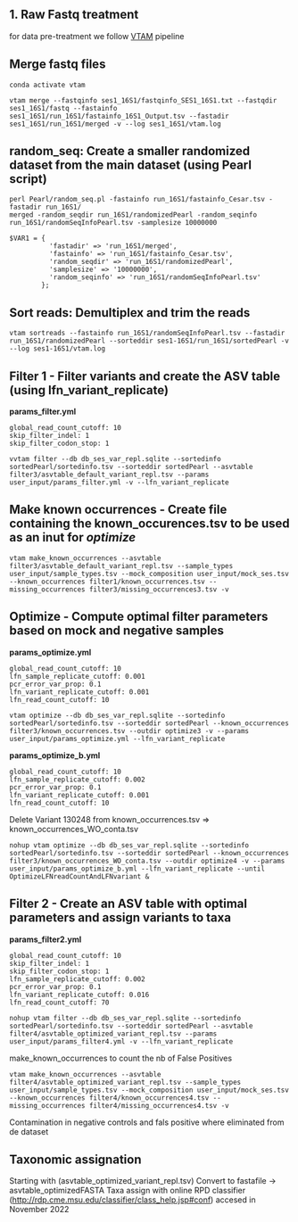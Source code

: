 ## 1. Raw Fastq treatment

for data pre-treatment we follow [VTAM](https://vtam.readthedocs.io/en/latest/) pipeline

## Merge fastq files
~~~
conda activate vtam

vtam merge --fastqinfo ses1_16S1/fastqinfo_SES1_16S1.txt --fastqdir ses1_16S1/fastq --fastainfo ses1_16S1/run_16S1/fastainfo_16S1_Output.tsv --fastadir ses1_16S1/run_16S1/merged -v --log ses1_16S1/vtam.log
~~~

## random_seq: Create a smaller randomized dataset from the main dataset (using Pearl script)
~~~
perl Pearl/random_seq.pl -fastainfo run_16S1/fastainfo_Cesar.tsv -fastadir run_16S1/
merged -random_seqdir run_16S1/randomizedPearl -random_seqinfo  run_16S1/randomSeqInfoPearl.tsv -samplesize 10000000

$VAR1 = {
          'fastadir' => 'run_16S1/merged',
          'fastainfo' => 'run_16S1/fastainfo_Cesar.tsv',
          'random_seqdir' => 'run_16S1/randomizedPearl',
          'samplesize' => '10000000',
          'random_seqinfo' => 'run_16S1/randomSeqInfoPearl.tsv'
        };
~~~

## Sort reads: Demultiplex and trim the reads
~~~
vtam sortreads --fastainfo run_16S1/randomSeqInfoPearl.tsv --fastadir run_16S1/randomizedPearl --sorteddir ses1-16S1/run_16S1/sortedPearl -v --log ses1-16S1/vtam.log
~~~

## Filter 1 - Filter variants and create the ASV table (using lfn_variant_replicate)

**params_filter.yml**
~~~
global_read_count_cutoff: 10
skip_filter_indel: 1
skip_filter_codon_stop: 1
~~~
~~~
vvtam filter --db db_ses_var_repl.sqlite --sortedinfo sortedPearl/sortedinfo.tsv --sorteddir sortedPearl --asvtable filter3/asvtable_default_variant_repl.tsv --params user_input/params_filter.yml -v --lfn_variant_replicate
~~~

## Make known occurrences - Create file containing the known_occurences.tsv to be used as an inut for *optimize*
~~~
vtam make_known_occurrences --asvtable filter3/asvtable_default_variant_repl.tsv --sample_types user_input/sample_types.tsv --mock_composition user_input/mock_ses.tsv --known_occurrences filter1/known_occurrences.tsv --missing_occurrences filter3/missing_occurrences3.tsv -v 
~~~

## Optimize - Compute optimal filter parameters based on mock and negative samples

**params_optimize.yml**
~~~
global_read_count_cutoff: 10
lfn_sample_replicate_cutoff: 0.001
pcr_error_var_prop: 0.1
lfn_variant_replicate_cutoff: 0.001
lfn_read_count_cutoff: 10
~~~

~~~
vtam optimize --db db_ses_var_repl.sqlite --sortedinfo sortedPearl/sortedinfo.tsv --sorteddir sortedPearl --known_occurrences filter3/known_occurrences.tsv --outdir optimize3 -v --params user_input/params_optimize.yml --lfn_variant_replicate
~~~

**params_optimize_b.yml**

~~~
global_read_count_cutoff: 10
lfn_sample_replicate_cutoff: 0.002
pcr_error_var_prop: 0.1
lfn_variant_replicate_cutoff: 0.001
lfn_read_count_cutoff: 10
~~~

Delete Variant 130248 from known_occurrences.tsv => known_occurrences_WO_conta.tsv

~~~
nohup vtam optimize --db db_ses_var_repl.sqlite --sortedinfo sortedPearl/sortedinfo.tsv --sorteddir sortedPearl --known_occurrences filter3/known_occurrences_WO_conta.tsv --outdir optimize4 -v --params user_input/params_optimize_b.yml --lfn_variant_replicate --until OptimizeLFNreadCountAndLFNvariant &
~~~
## Filter 2 - Create an ASV table with optimal parameters and assign variants to taxa

**params_filter2.yml**
~~~
global_read_count_cutoff: 10
skip_filter_indel: 1
skip_filter_codon_stop: 1
lfn_sample_replicate_cutoff: 0.002
pcr_error_var_prop: 0.1
lfn_variant_replicate_cutoff: 0.016
lfn_read_count_cutoff: 70
~~~

~~~
nohup vtam filter --db db_ses_var_repl.sqlite --sortedinfo sortedPearl/sortedinfo.tsv --sorteddir sortedPearl --asvtable filter4/asvtable_optimized_variant_repl.tsv --params user_input/params_filter4.yml -v --lfn_variant_replicate 
~~~
make_known_occurrences to count the nb of False Positives
~~~
vtam make_known_occurrences --asvtable filter4/asvtable_optimized_variant_repl.tsv --sample_types user_input/sample_types.tsv --mock_composition user_input/mock_ses.tsv --known_occurrences filter4/known_occurrences4.tsv --missing_occurrences filter4/missing_occurrences4.tsv -v
~~~
Contamination in negative controls and fals positive where eliminated from de dataset


## Taxonomic assignation
Starting with (asvtable_optimized_variant_repl.tsv)
Convert to fastafile -> asvtable_optimizedFASTA
Taxa assign with online RPD classifier (http://rdp.cme.msu.edu/classifier/class_help.jsp#conf) accesed in November 2022
